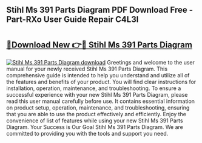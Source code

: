 ## Stihl Ms 391 Parts Diagram PDF Download Free - Part-RXo User Guide Repair C4L3l

# <h2><a href="http://dfmyva.blite.top/?on=Stihl+Ms+391+Parts+Diagram">🔗Download New 👉🔴 Stihl Ms 391 Parts Diagram</a></h2>

[![Stihl Ms 391 Parts Diagram download](https://i.imgur.com/lujVjoI.png)](http://dfmyva.blite.top/?on=Stihl+Ms+391+Parts+Diagram)
Greetings and welcome to the user manual for your newly received Stihl Ms 391 Parts Diagram. This comprehensive guide is intended to help you understand and utilize all of the features and benefits of your product. You will find clear instructions for installation, operation, maintenance, and troubleshooting. To ensure a successful experience with your new Stihl Ms 391 Parts Diagram, please read this user manual carefully before use. It contains essential information on product setup, operation, maintenance, and troubleshooting, ensuring that you are able to use the product effectively and efficiently. Enjoy the convenience of list of features while using your new Stihl Ms 391 Parts Diagram. Your Success is Our Goal Stihl Ms 391 Parts Diagram. We are committed to providing you with the tools and support you need.
